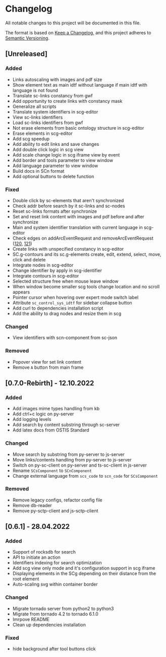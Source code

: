 # Changelog
All notable changes to this project will be documented in this file.

The format is based on [Keep a Changelog](https://keepachangelog.com/en/1.0.0/),
and this project adheres to [Semantic Versioning](https://semver.org/spec/v2.0.0.html).

## [Unreleased]
### Added
- Links autoscaling with images and pdf size
- Show element text as main idtf without language if main idtf with language is not found
- Translate sc-links constancy from gwf
- Add opportunity to create links with constancy mask
- Generalize all scripts
- Translate system identifiers in scg-editor
- View sc-links identifiers
- Load sc-links identifiers from gwf
- Not erase elements from basic ontology structure in scg-editor
- Erase elements in scg-editor
- Add scg speedup
- Add ability to edit links and save changes
- Add double click logic in scg view
- Add scale change logic in scg iframe view by event
- Add border and tools parameter to view window
- Add language parameter to view window
- Build docs in SCn format
- Add optional buttons to delete function

### Fixed
- Double click by sc-elements that aren't synchronized
- Check addr before search by it sc-links and sc-nodes
- Reset sc-links formats after synchronize
- Set and reset link content with images and pdf before and after synchronize
- Main and system identifier translation with current language in scg-editor
- Check edges on addArcEventRequest and removeArcEventRequest ([120](https://github.com/ostis-ai/sc-web/issues/120), [121](https://github.com/ostis-ai/sc-web/issues/121))
- Create links with unspecified constancy in scg-editor
- SC.g-contours and its sc.g-elements create, edit, extend, select, move, click and delete
- Integrate nodes in scg-editor
- Change identifier by apply in scg-identifier
- Integrate contours in scg-editor
- Selected structure free when mouse leave window
- When window become smaller scg tools change location and no scroll appears
- Pointer cursor when hovering over expert mode switch label
- Attribute `sc_control_sys_idtf` for sidebar collapse button
- Add curl to dependencies installation script
- Add the ability to drag nodes and resize them in scg

### Changed
- View identifiers with scn-component from sc-json

### Removed
- Popover view for set link content
- Remove `A` button from main frame

## [0.7.0-Rebirth] - 12.10.2022
### Added
- Add images mime types handling from kb
- Add ctrl+c logic on py-server
- Add logging levels
- Add search by content substring through sc-server
- Add latex docs from OSTIS Standard

### Changed
- Move search by substring from py-server to js-server
- Move links/contents handling from py-server to js-server
- Switch on py-sc-client on py-server and ts-sc-client in js-server
- Rename `SCsComponent` to `SCnComponent`
- Change external language from `scs_code` to `scn_code` for `SCsComponent`

### Removed
- Remove legacy configs, refactor config file
- Remove db-reader
- Remove py-sctp-client and js-sctp-client

## [0.6.1] - 28.04.2022
### Added
- Support of rocksdb for search
- API to initiate an action
- Identifiers indexing for search optimization
- Add scg view only mode and it's configuration support in scg iframe
- Displaying elements in the SCg depending on their distance from the root element
- Auto-scaling svg within container border

### Changed
- Migrate tornado server from python2 to python3
- Migrate from tornado 4.2 to tornado 6.1.0
- Imrpove README
- Clean up dependencies installation

### Fixed
- hide background after tool buttons click
